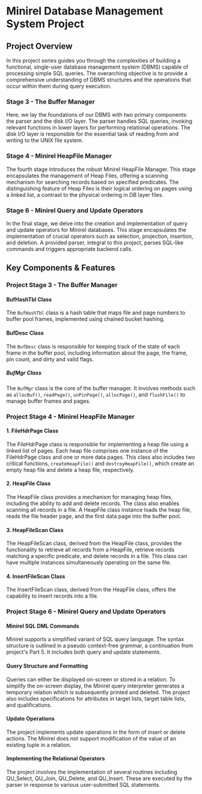 # Minirel Database Management System Project

## Project Overview

In this project series guides you through the complexities of building a functional, single-user database management system (DBMS) capable of processing simple SQL queries. The overarching objective is to provide a comprehensive understanding of DBMS structures and the operations that occur within them during query execution.

### Stage 3 - The Buffer Manager

Here, we lay the foundations of our DBMS with two primary components: the parser and the disk I/O layer. The parser handles SQL queries, invoking relevant functions in lower layers for performing relational operations. The disk I/O layer is responsible for the essential task of reading from and writing to the UNIX file system.

### Stage 4 - Minirel HeapFile Manager

The fourth stage introduces the robust Minirel HeapFile Manager. This stage encapsulates the management of Heap Files, offering a scanning mechanism for searching records based on specified predicates. The distinguishing feature of Heap Files is their logical ordering on pages using a linked list, a contrast to the physical ordering in DB layer files.

### Stage 6 - Minirel Query and Update Operators

In the final stage, we delve into the creation and implementation of query and update operators for Minirel databases. This stage encapsulates the implementation of crucial operators such as selection, projection, insertion, and deletion. A provided parser, integral to this project, parses SQL-like commands and triggers appropriate backend calls.

## Key Components & Features

### Project Stage 3 - The Buffer Manager

#### BufHashTbl Class

The `BufHashTbl` class is a hash table that maps file and page numbers to buffer pool frames, implemented using chained bucket hashing.

#### BufDesc Class

The `BufDesc` class is responsible for keeping track of the state of each frame in the buffer pool, including information about the page, the frame, pin count, and dirty and valid flags.

##### BufMgr Class

The `BufMgr` class is the core of the buffer manager. It involves methods such as `allocBuf()`, `readPage()`, `unPinPage()`, `allocPage()`, and `flushFile()` to manage buffer frames and pages.

### Project Stage 4 - Minirel HeapFile Manager

#### 1. FileHdrPage Class
The FileHdrPage class is responsible for implementing a heap file using a linked list of pages. Each heap file comprises one instance of the FileHdrPage class and one or more data pages. This class also includes two critical functions, `createHeapFile()` and `destroyHeapFile()`, which create an empty heap file and delete a heap file, respectively.

#### 2. HeapFile Class
The HeapFile class provides a mechanism for managing heap files, including the ability to add and delete records. The class also enables scanning all records in a file. A HeapFile class instance loads the heap file, reads the file header page, and the first data page into the buffer pool.

#### 3. HeapFileScan Class
The HeapFileScan class, derived from the HeapFile class, provides the functionality to retrieve all records from a HeapFile, retrieve records matching a specific predicate, and delete records in a file. This class can have multiple instances simultaneously operating on the same file.

#### 4. InsertFileScan Class
The InsertFileScan class, derived from the HeapFile class, offers the capability to insert records into a file.

### Project Stage 6 - Minirel Query and Update Operators

#### Minirel SQL DML Commands

Minirel supports a simplified variant of SQL query language. The syntax structure is outlined in a pseudo context-free grammar, a continuation from project's Part 5. It includes both query and update statements.

#### Query Structure and Formatting

Queries can either be displayed on-screen or stored in a relation. To simplify the on-screen display, the Minirel query interpreter generates a temporary relation which is subsequently printed and deleted. The project also includes specifications for attributes in target lists, target table lists, and qualifications.

#### Update Operations

The project implements update operations in the form of insert or delete actions. The Minirel does not support modification of the value of an existing tuple in a relation.

#### Implementing the Relational Operators

The project involves the implementation of several routines including QU_Select, QU_Join, QU_Delete, and QU_Insert. These are executed by the parser in response to various user-submitted SQL statements.



